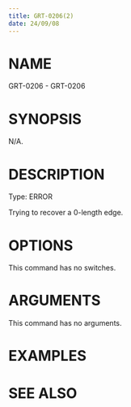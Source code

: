 ```yaml
---
title: GRT-0206(2)
date: 24/09/08
---
```


# NAME

GRT-0206 - GRT-0206

# SYNOPSIS

N/A.

# DESCRIPTION

Type: ERROR

Trying to recover a 0-length edge.

# OPTIONS

This command has no switches.

# ARGUMENTS

This command has no arguments.

# EXAMPLES

# SEE ALSO
